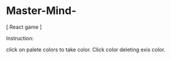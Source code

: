 # Master-Mind-
[ React game ]


Instruction:

click on palete colors to take color.
Click color deleting exis color.
